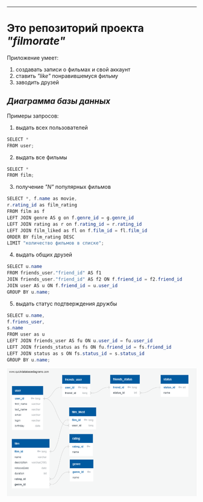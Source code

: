 ---

# Это репозиторий проекта *"filmorate"*

Приложение умеет:

1. создавать записи о фильмах и свой аккаунт
2. ставить *"like"* понравившемуся фильму
3. заводить друзей

## *Диаграмма базы данных*

Примеры запросов:

1. выдать всех пользователей
``` java
SELECT *
FROM user; 
```
2. выдать все фильмы
``` java
SELECT *
FROM film; 
```
3. получение *"N"* популярных фильмов
``` java
SELECT *, f.name as movie,
r.rating_id as film_rating
FROM film as f
LEFT JOIN genre AS g on f.genre_id = g.genre_id
LEFT JOIN rating as r on f.rating_id = r.rating_id
LEFT JOIN film_liked as fl on f.film_id = fl.film_id
ORDER BY film_rating DESC
LIMIT "количество фильмов в списке";
```
4. выдать общих друзей
``` java
SELECT u.name
FROM friends_user."friend_id" AS f1
JOIN friends_user."friend_id" AS f2 ON f.friend_id = f2.friend_id
JOIN user AS u ON f.friend_id = u.user_id
GROUP BY u.name;
```
5. выдать статус подтверждения дружбы
``` java
SELECT u.name,
f.friens_user,
s.name
FROM user as u
LEFT JOIN friends_user AS fu ON u.user_id = fu.user_id
LEFT JOIN friends_status as fs ON fu.friend_id = fs.friend_id
LEFT JOIN status as s ON fs.status_id = s.status_id
GROUP BY u.name;
```

<img alt="Связи базы данных" src="QuickDBD-filmogram Diagram.png" title="Диаграмма"/>